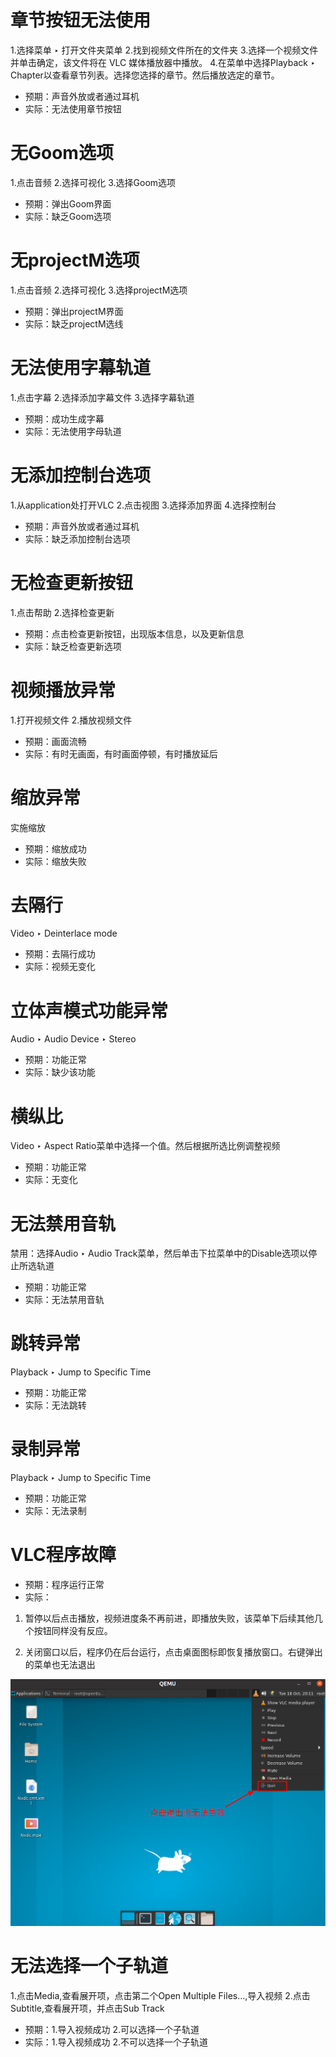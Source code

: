 # 章节按钮无法使用

1.选择菜单 ‣ 打开文件夹菜单
2.找到视频文件所在的文件夹
3.选择一个视频文件并单击确定，该文件将在 VLC 媒体播放器中播放。
4.在菜单中选择Playback ‣ Chapter以查看章节列表。选择您选择的章节。然后播放选定的章节。

- 预期：声音外放或者通过耳机
- 实际：无法使用章节按钮

# 无Goom选项

1.点击音频
2.选择可视化
3.选择Goom选项

- 预期：弹出Goom界面
- 实际：缺乏Goom选项

# 无projectM选项

1.点击音频
2.选择可视化
3.选择projectM选项


- 预期：弹出projectM界面
- 实际：缺乏projectM选线

# 无法使用字幕轨道

1.点击字幕
2.选择添加字幕文件
3.选择字幕轨道

- 预期：成功生成字幕
- 实际：无法使用字母轨道

# 无添加控制台选项

1.从application处打开VLC
2.点击视图
3.选择添加界面
4.选择控制台

- 预期：声音外放或者通过耳机
- 实际：缺乏添加控制台选项

# 无检查更新按钮

1.点击帮助
2.选择检查更新

- 预期：点击检查更新按钮，出现版本信息，以及更新信息
- 实际：缺乏检查更新选项

# 视频播放异常

1.打开视频文件
2.播放视频文件

- 预期：画面流畅
- 实际：有时无画面，有时画面停顿，有时播放延后

# 缩放异常

实施缩放

- 预期：缩放成功
- 实际：缩放失败

# 去隔行

Video ‣ Deinterlace mode

- 预期：去隔行成功
- 实际：视频无变化

# 立体声模式功能异常

Audio ‣ Audio Device ‣ Stereo

- 预期：功能正常
- 实际：缺少该功能

# 横纵比

Video ‣ Aspect Ratio菜单中选择一个值。然后根据所选比例调整视频

- 预期：功能正常
- 实际：无变化

# 无法禁用音轨

禁用：选择Audio ‣ Audio Track菜单，然后单击下拉菜单中的Disable选项以停止所选轨道

- 预期：功能正常
- 实际：无法禁用音轨

# 跳转异常

Playback ‣ Jump to Specific Time

- 预期：功能正常
- 实际：无法跳转

# 录制异常

Playback ‣ Jump to Specific Time

- 预期：功能正常
- 实际：无法录制

# VLC程序故障

- 预期：程序运行正常
- 实际：

1. 暂停以后点击播放，视频进度条不再前进，即播放失败，该菜单下后续其他几个按钮同样没有反应。

2. 关闭窗口以后，程序仍在后台运行，点击桌面图标即恢复播放窗口。右键弹出的菜单也无法退出

![](./img/Picture1.png)

# 无法选择一个子轨道

1.点击Media,查看展开项，点击第二个Open Multiple Files…,导入视频
2.点击Subtitle,查看展开项，并点击Sub Track

- 预期：1.导入视频成功 2.可以选择一个子轨道
- 实际：1.导入视频成功 2.不可以选择一个子轨道